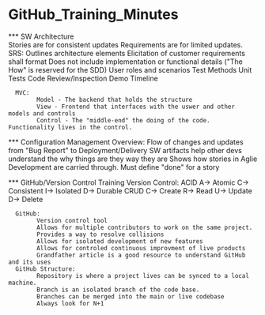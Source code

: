 # GitHub_Training_Minutes

*** SW Architecture  
      Stories are for consistent updates Requirements are for limited updates.
      SRS:
        Outlines architecture elements
        Elicitation of customer requirements
          <subject> shall <capability> format
          Does not include implementation or functional details ("The How" is reserved for the SDD)
        User roles and scenarios
        Test Methods
          Unit Tests
          Code Review/Inspection
          Demo
        Timeline
      
      MVC:
            Model - The backend that holds the structure
            View - Frontend that interfaces with the uswer and other models and controls
            Control - The "middle-end" the doing of the code. Functionality lives in the control.
      
      
*** Configuration Management
      Overview:
           Flow of changes and updates from "Bug Report" to Deployment/Delivery 
           SW artifacts help other devs understand the why things are they way they are
           Shows how stories in Aglie Development are carried through. Must define "done" for a story
      
      
*** GitHub/Version Control Training
      Version Control:
            ACID
            A-> Atomic
            C-> Consistent
            I-> Isolated
            D-> Durable
            CRUD 
            C-> Create
            R-> Read
            U-> Update
            D-> Delete
      
      
      GitHub:
            Version control tool
            Allows for multiple contributors to work on the same project.
            Provides a way to resolve collisions
            Allows for isolated development of new features
            Allows for controled continuous improvment of live products
            Grandfather article is a good resource to understand GitHub and its uses
      GitHub Structure:
            Repository is where a project lives can be synced to a local machine. 
            Branch is an isolated branch of the code base. 
            Branches can be merged into the main or live codebase
            Always look for N+1
      
